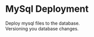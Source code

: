 MySql Deployment
=================

Deploy mysql files to the database.  
Versioning you database changes.  

